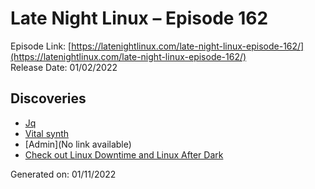 # Late Night Linux – Episode 162
Episode Link: [https://latenightlinux.com/late-night-linux-episode-162/](https://latenightlinux.com/late-night-linux-episode-162/)  
Release Date: 01/02/2022
## Discoveries
* [Jq](https://stedolan.github.io/jq/)
* [Vital synth](https://vital.audio/)
* [Admin](No link available)
* [Check out Linux Downtime and Linux After Dark](https://latenightlinux.com/linux-downtime-episode-39/)

Generated on: 01/11/2022